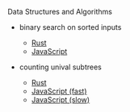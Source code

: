 Data Structures and Algorithms

- binary search on sorted inputs
    - [Rust](https://github.com/shakyshane/dsa/blob/master/src/binary_search.rs)
    - [JavaScript](https://github.com/shakyshane/dsa/blob/master/js/binary_search.js)
    
- counting unival subtrees
    - [Rust](https://github.com/shakyshane/dsa/blob/master/src/unival_subtrees.rs)
    - [JavaScript (fast)](https://github.com/shakyshane/dsa/blob/master/js/unival_subtrees_fast.js)
    - [JavaScript (slow)](https://github.com/shakyshane/dsa/blob/master/js/unival_subtrees_slow.js)

